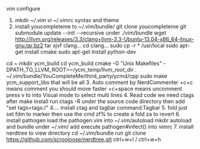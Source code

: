 vim configure
1. mkdir ~/.vim  vi ~/.vimrc
syntax and theme
2. install youcompleteme to ~/.vim/bundle/
git clone youcompleteme
git submodule update --init --recursive   under ./vim/bundle
wget http://llvm.org/releases/3.3/clang+llvm-3.3-Ubuntu-13.04-x86_64-linux-gnu.tar.bz2
tar xjvf clang...
cd clang...
sudo cp -r *  /usr/local
sudo apt-get install cmake
sudo apt-get install python-dev

cd ~
mkdir ycm_build
cd ycm_build
cmake -G "Unix Makefiles" -DPATH_TO_LLVM_ROOT=~/ycm_temp/llvm_root_dir . ~/.vim/bundle/YouCompleteMe/third_party/ycmd/cpp
sudo make ycm_support_libs
that will be all 
3. Auto comment by NerdCommenter   \+c+c means comment you should move faster \+c+space means uncomment   press v to into Visual mode to select multi lines 
4. Read code we need ctags  after make install   run  ctags -R under the source code directory  then add "set tags=tags:/"
4.... install ctag and tagbar command:Tagbar 
5. fold just set fdm to marker  then use the cmd zf% to create a fold  za to revert
6. install pathogen  load the pathogen.vim into ~/.vim/autoload  mkdir autoload and bundle under ~/.vim/ add execute pathogen#infect() into vimrc
7. install nerdtree to view directory cd ~/.vim/bundle run git clone https://github.com/scrooloose/nerdtree.git  ctrl+w+l  /   ctrl+w+h
